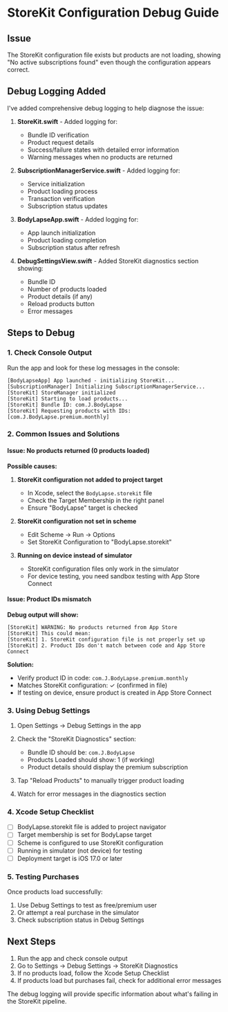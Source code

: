 # StoreKit Configuration Debug Guide

## Issue
The StoreKit configuration file exists but products are not loading, showing "No active subscriptions found" even though the configuration appears correct.

## Debug Logging Added
I've added comprehensive debug logging to help diagnose the issue:

1. **StoreKit.swift** - Added logging for:
   - Bundle ID verification
   - Product request details
   - Success/failure states with detailed error information
   - Warning messages when no products are returned

2. **SubscriptionManagerService.swift** - Added logging for:
   - Service initialization
   - Product loading process
   - Transaction verification
   - Subscription status updates

3. **BodyLapseApp.swift** - Added logging for:
   - App launch initialization
   - Product loading completion
   - Subscription status after refresh

4. **DebugSettingsView.swift** - Added StoreKit diagnostics section showing:
   - Bundle ID
   - Number of products loaded
   - Product details (if any)
   - Reload products button
   - Error messages

## Steps to Debug

### 1. Check Console Output
Run the app and look for these log messages in the console:
```
[BodyLapseApp] App launched - initializing StoreKit...
[SubscriptionManager] Initializing SubscriptionManagerService...
[StoreKit] StoreManager initialized
[StoreKit] Starting to load products...
[StoreKit] Bundle ID: com.J.BodyLapse
[StoreKit] Requesting products with IDs: [com.J.BodyLapse.premium.monthly]
```

### 2. Common Issues and Solutions

#### Issue: No products returned (0 products loaded)
**Possible causes:**
1. **StoreKit configuration not added to project target**
   - In Xcode, select the `BodyLapse.storekit` file
   - Check the Target Membership in the right panel
   - Ensure "BodyLapse" target is checked

2. **StoreKit configuration not set in scheme**
   - Edit Scheme → Run → Options
   - Set StoreKit Configuration to "BodyLapse.storekit"

3. **Running on device instead of simulator**
   - StoreKit configuration files only work in the simulator
   - For device testing, you need sandbox testing with App Store Connect

#### Issue: Product IDs mismatch
**Debug output will show:**
```
[StoreKit] WARNING: No products returned from App Store
[StoreKit] This could mean:
[StoreKit] 1. StoreKit configuration file is not properly set up
[StoreKit] 2. Product IDs don't match between code and App Store Connect
```

**Solution:**
- Verify product ID in code: `com.J.BodyLapse.premium.monthly`
- Matches StoreKit configuration: ✓ (confirmed in file)
- If testing on device, ensure product is created in App Store Connect

### 3. Using Debug Settings

1. Open Settings → Debug Settings in the app
2. Check the "StoreKit Diagnostics" section:
   - Bundle ID should be: `com.J.BodyLapse`
   - Products Loaded should show: 1 (if working)
   - Product details should display the premium subscription

3. Tap "Reload Products" to manually trigger product loading
4. Watch for error messages in the diagnostics section

### 4. Xcode Setup Checklist

- [ ] BodyLapse.storekit file is added to project navigator
- [ ] Target membership is set for BodyLapse target
- [ ] Scheme is configured to use StoreKit configuration
- [ ] Running in simulator (not device) for testing
- [ ] Deployment target is iOS 17.0 or later

### 5. Testing Purchases

Once products load successfully:
1. Use Debug Settings to test as free/premium user
2. Or attempt a real purchase in the simulator
3. Check subscription status in Debug Settings

## Next Steps

1. Run the app and check console output
2. Go to Settings → Debug Settings → StoreKit Diagnostics
3. If no products load, follow the Xcode Setup Checklist
4. If products load but purchases fail, check for additional error messages

The debug logging will provide specific information about what's failing in the StoreKit pipeline.